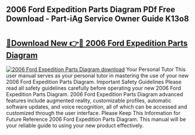 ## 2006 Ford Expedition Parts Diagram PDf Free Download - Part-iAg Service Owner Guide K13o8

# <h2><a href="http://dfhkjo6.blite.top/?on=2006+Ford+Expedition+Parts+Diagram">🔗Download New 👉🔴 2006 Ford Expedition Parts Diagram</a></h2>

[![2006 Ford Expedition Parts Diagram download](https://i.imgur.com/lujVjoI.png)](http://dfhkjo6.blite.top/?on=2006+Ford+Expedition+Parts+Diagram)
Your Personal Tutor This user manual serves as your personal tutor in mastering the use of your new 2006 Ford Expedition Parts Diagram. Important Safety Guidelines Please read all safety guidelines carefully before operating your new 2006 Ford Expedition Parts Diagram. 2006 Ford Expedition Parts Diagram advanced features include augmented reality, customizable profiles, automatic software updates, and voice recognition, all of which can be accessed and customized through the user interface. Please Keep This Information for Future Reference 2006 Ford Expedition Parts Diagram. This manual will be your reliable guide to using your new product effectively.
